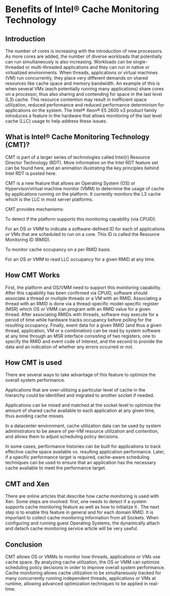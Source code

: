 # Benefits of Intel® Cache Monitoring Technology

## Introduction

The number of cores is increasing with the introduction of new processors.  As more cores are added, the number of diverse workloads that potentially can run simultaneously is also increasing.  Workloads can be single-threaded or multi-threaded applications and they can run in native or virtualized environments.  When threads, applications or virtual machines (VM) run concurrently, they place very different demands on shared resources like cache space and memory bandwidth. An example of this is when several VMs (each potentially running many applications) share cores on a processor, thus also sharing and contending for space in the last level (L3) cache.  This resource contention may result in inefficient space utilization, reduced performance and reduced performance determinism for applications on the system.  The Intel® Xeon® E5 2600 v3 product family introduces a feature in the hardware that allows monitoring of the last level cache (LLC) usage to help address these issues.

## What is Intel® Cache Monitoring Technology (CMT)?

CMT is part of a larger series of technologies called Intel(r) Resource Director Technology (RDT). More information on the Intel RDT feature set can be found here, and an animation illustrating the key principles behind Intel RDT is posted here.

CMT is a new feature that allows an Operating System (OS) or Hypervisor/virtual machine monitor (VMM) to determine the usage of cache by applications running on the platform. It currently monitors the L3 cache which is the LLC in most server platforms.

CMT provides mechanisms:

To detect if the platform supports this monitoring capability (via CPUID).

For an OS or VMM to indicate a software-defined ID for each of applications or VMs that are scheduled to run on a core. This ID is called the Resource Monitoring ID (RMID).

To monitor cache occupancy on a per RMID basis.

For an OS or VMM to read LLC occupancy for a given RMID at any time.

## How CMT Works

First, the platform and OS/VMM need to support this monitoring capability.  After this capability has been confirmed via CPUID, software should associate a thread or multiple threads or a VM with an RMID. Associating a thread with an RMID is done via a thread-specific model-specific register (MSR) which OS or VMM can program with an RMID value for a given thread.  After associating RMIDs with threads, software may execute for a period of time while hardware tracks occupancy before polling for the resulting occupancy.  Finally, event data for a given RMID (and thus a given thread, application, VM or a combination) can be read by system software at any time through an MSR interface consisting of two registers, one to specify the RMID and event code of interest, and the second to provide the data and an indication of whether any errors occurred or not.

## How CMT is used

There are several ways to take advantage of this feature to optimize the overall system performance.

Applications that are over-utilizing a particular level of cache in the hierarchy could be identified and migrated to another socket if needed.

Applications can be mixed and matched at the socket level to optimize the amount of shared cache available to each application at any given time, thus avoiding cache misses.

In a datacenter environment, cache utilization data can be used by system administrators to be aware of per-VM resource utilization and contention, and allows them to adjust scheduling policy decisions.

In some cases, performance histories can be built for applications to track effective cache space available vs. resulting application performance.  Later, if a specific performance target is required, cache-aware scheduling techniques can be used to ensure that an application has the necessary cache available to meet the performance target.

## CMT and Xen

There are online articles that describe how cache monitoring  is used with Xen.   Some steps are involved: first, one needs to detect if a system supports cache monitoring feature as well as how to initialize it .  The next step is to enable this feature in general and for each domain RMID.  It is important to collect cache monitoring Information from all Sockets. When configuring and running guest Operating Systems, the dynamically attach and detach cache monitoring service article will be very useful.

## Conclusion

CMT allows OS or VMMs to monitor how threads, applications or VMs use cache space.  By analyzing cache utilization, the OS or VMM can optimize scheduling policy decisions in order to improve overall system performance. Cache monitoring allows cache utilization to be simultaneously tracked for many concurrently running independent threads, applications or VMs at runtime, allowing advanced optimization techniques to be applied in real-time.
